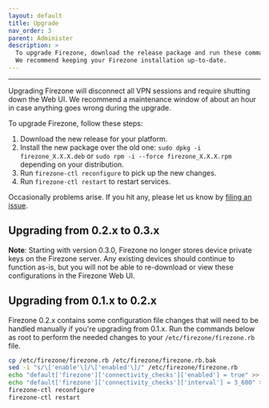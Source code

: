 ```yaml
---
layout: default
title: Upgrade
nav_order: 3
parent: Administer
description: >
  To upgrade Firezone, download the release package and run these commands.
  We recommend keeping your Firezone installation up-to-date.
---
```

---

Upgrading Firezone will disconnect all VPN sessions and require shutting
down the Web UI. We recommend a maintenance window of about an hour in case
anything goes wrong during the upgrade.

To upgrade Firezone, follow these steps:

1. Download the new release for your platform.
1. Install the new package over the old one:
  `sudo dpkg -i firezone_X.X.X.deb` or
  `sudo rpm -i --force firezone_X.X.X.rpm` depending on your distribution.
1. Run `firezone-ctl reconfigure` to pick up the new changes.
1. Run `firezone-ctl restart` to restart services.

Occasionally problems arise. If you hit any, please let us know by [filing an
issue](https://github.com/firezone/firezone/issues/new/choose).

## Upgrading from 0.2.x to 0.3.x

**Note**: Starting with version 0.3.0, Firezone no longer stores device private
keys on the Firezone server. Any existing devices should continue to function
as-is, but you will not be able to re-download or view these configurations in
the Firezone Web UI.

## Upgrading from 0.1.x to 0.2.x

Firezone 0.2.x contains some configuration file changes that will need to be
handled manually if you're upgrading from 0.1.x. Run the commands below as root
to perform the needed changes to your `/etc/firezone/firezone.rb` file.

```bash
cp /etc/firezone/firezone.rb /etc/firezone/firezone.rb.bak
sed -i "s/\['enable'\]/\['enabled'\]/" /etc/firezone/firezone.rb
echo "default['firezone']['connectivity_checks']['enabled'] = true" >> /etc/firezone/firezone.rb
echo "default['firezone']['connectivity_checks']['interval'] = 3_600" >> /etc/firezone/firezone.rb
firezone-ctl reconfigure
firezone-ctl restart
```
